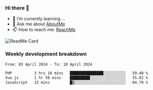 ### Hi there 👋

- 🌱 I’m currently learning ...
- 💬 Ask me about [AboutMe](https://www.itzcy.com/about)
- 📫 How to reach me: [ReachMe](https://www.itzcy.com/about)

![ReadMe Card](https://github-readme-stats-ten-gilt.vercel.app/api?username=SuperChenYun&show_icons=true&title_color=fff&icon_color=79ff97&text_color=9f9f9f&bg_color=151515&hide_border=true)

### Weekly development breakdown
<!--START_SECTION:waka-->

```txt
From: 03 April 2024 - To: 10 April 2024

PHP          3 hrs 16 mins   ███████████████░░░░░░░░░░   59.40 %
Vue.js       1 hr 58 mins    █████████░░░░░░░░░░░░░░░░   35.82 %
JavaScript   15 mins         █▒░░░░░░░░░░░░░░░░░░░░░░░   04.79 %
```

<!--END_SECTION:waka-->
